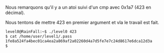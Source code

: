 Nous remarquons qu'il y a un atoi suivi d'un cmp avec 0x1a7 (423 en décimal).

Nous tentons de mettre 423 en premier argument et vla le travail est fait.

```bash
level0@RainFall:~$ ./level0 423
$ cat /home/user/level1/.pass
1fe8a524fa4bec01ca4ea2a869af2a02260d4a7d5fe7e7c24d8617e6dca12d3a
$ 
```
